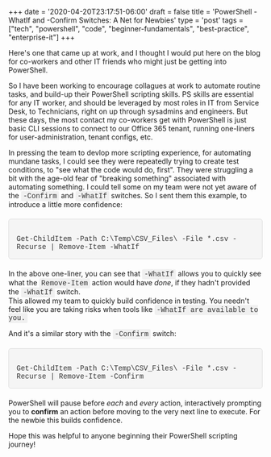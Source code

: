+++
date = '2020-04-20T23:17:51-06:00'
draft = false
title = 'PowerShell -WhatIf and -Confirm Switches: A Net for Newbies'
type = 'post'
tags = ["tech", "powershell", "code", "beginner-fundamentals", "best-practice", "enterprise-it"]
+++

<style>
/* Base style for code blocks */
.code-block {
    padding: 15px;                    /* Padding around the code */
    font-family: 'Courier New', Courier, monospace; /* Monospace font */
    white-space: pre-wrap;            /* Preserve whitespace and wrap lines */
    border-radius: 5px;               /* Rounded corners */
    overflow-x: auto;                 /* Horizontal scroll if needed */
    margin: 20px 0;                   /* Vertical spacing */
    /* Default colors (light mode) */
    background-color: #f5f5f5;        /* Light gray background */
    border: 1px solid #ddd;           /* Light border */
    color: #333;                      /* Dark text for readability */
}

/* Style for inline monospace text */
.mono {
    font-family: 'Courier New', Courier, monospace; /* Monospace font */
    background-color: #f0f0f0;        /* Light background to highlight */
    padding: 2px 4px;                  /* Padding around text */
    border-radius: 3px;                /* Rounded corners */
}

/* Dark mode overrides for code blocks */
@media (prefers-color-scheme: dark) {
    .code-block {
        background-color: #2d2d2d;    /* Dark background */
        border: 1px solid #555;        /* Darker border */
        color: #f8f8f2;                /* Light text for readability */
    }

    .mono {
        background-color: #3c3c3c;     /* Darker background for inline code */
        color: #f8f8f2;                /* Light text */
    }
}

/* Optional: Light mode overrides (for explicitness) */
@media (prefers-color-scheme: light) {
    .code-block {
        background-color: #f5f5f5;     /* Light gray background */
        border: 1px solid #ddd;        /* Light border */
        color: #333;                   /* Dark text */
    }

    .mono {
        background-color: #f0f0f0;     /* Light background */
        color: #333;                   /* Dark text */
    }
}
</style>

Here's one that came up at work, and I thought I would put here on the blog for co-workers and other IT friends who might just be getting into PowerShell.<br />

So I have been working to encourage collagues at work to automate routine tasks, and build-up their PowerShell scripting skills. PS skills are essential for any IT worker, and should be leveraged by most roles in IT from Service Desk, to Technicians, right on up through sysadmins and engineers. But these days, the most contact my co-workers get with PowerShell is just basic CLI sessions to connect to our Office 365 tenant, running one-liners for user-administration, tenant configs, etc. <br />  

In pressing the team to devlop more scripting experience, for automating mundane tasks, I could see they were repeatedly trying to create test conditions, to "see what the code would do, first".  They were struggling a bit with the age-old fear of "breaking something" associated with automating something. I could tell some on my team were not yet aware of the <span class="mono">-Confirm</span> and <span class="mono">-WhatIf</span> switches. So I sent them this example, to introduce a little more confidence:


<div class="code-block">
Get-ChildItem -Path C:\Temp\CSV_Files\ -File *.csv -Recurse | Remove-Item -WhatIf
</div>

In the above one-liner, you can see that <span class="mono">-WhatIf</span> allows you to quickly see what the <span class="mono">Remove-Item</span> action would have <i>done</i>, if they hadn't provided the <span class="mono">-WhatIf</span> switch.<br /> This allowed my team to quickly build confidence in testing. You needn't feel like you are taking risks when tools like <span class="mono">-WhatIf<span> are available to you.<br />  

And it's a similar story with the <span class="mono">-Confirm</span> switch: <br />

<div class="code-block">
Get-ChildItem -Path C:\Temp\CSV_Files\ -File *.csv -Recurse | Remove-Item -Confirm
</div>

PowerShell will pause before <i>each</i> and <i>every</i> action, interactively prompting you to <b>confirm</b> an action before moving to the very next line to execute. For the newbie this builds confidence. <br />

Hope this was helpful to anyone beginning their PowerShell scripting journey!
